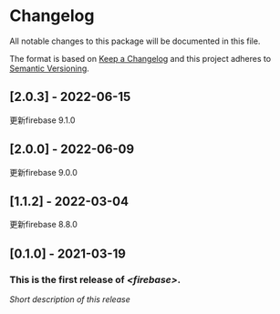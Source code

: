# Changelog
All notable changes to this package will be documented in this file.

The format is based on [Keep a Changelog](http://keepachangelog.com/en/1.0.0/)
and this project adheres to [Semantic Versioning](http://semver.org/spec/v2.0.0.html).
## [2.0.3] - 2022-06-15
更新firebase 9.1.0
## [2.0.0] - 2022-06-09
更新firebase 9.0.0
## [1.1.2] - 2022-03-04
更新firebase 8.8.0
## [0.1.0] - 2021-03-19

### This is the first release of *\<firebase\>*.

*Short description of this release*
